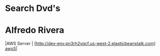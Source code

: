# Search Dvd's
# Alfredo Rivera 

|AWS Server |  [http://dev-env.pn3rh2vqcf.us-west-2.elasticbeanstalk.com] [awsS]|

[awsS]: <http://dev-env.pn3rh2vqcf.us-west-2.elasticbeanstalk.com>